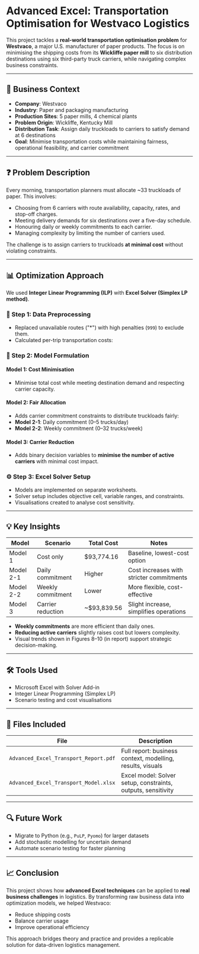 # Advanced Excel: Transportation Optimisation for Westvaco Logistics

This project tackles a **real-world transportation optimisation problem** for **Westvaco**, a major U.S. manufacturer of paper products. The focus is on minimising the shipping costs from its **Wickliffe paper mill** to six distribution destinations using six third-party truck carriers, while navigating complex business constraints.

---

## 🚚 Business Context

- **Company**: Westvaco  
- **Industry**: Paper and packaging manufacturing  
- **Production Sites**: 5 paper mills, 4 chemical plants  
- **Problem Origin**: Wickliffe, Kentucky Mill  
- **Distribution Task**: Assign daily truckloads to carriers to satisfy demand at 6 destinations  
- **Goal**: Minimise transportation costs while maintaining fairness, operational feasibility, and carrier commitment

---

## ❓ Problem Description

Every morning, transportation planners must allocate ~33 truckloads of paper. This involves:

- Choosing from 6 carriers with route availability, capacity, rates, and stop-off charges.
- Meeting delivery demands for six destinations over a five-day schedule.
- Honouring daily or weekly commitments to each carrier.
- Managing complexity by limiting the number of carriers used.

The challenge is to assign carriers to truckloads **at minimal cost** without violating constraints.

---

## 📊 Optimization Approach

We used **Integer Linear Programming (ILP)** with **Excel Solver (Simplex LP method)**.

### 🔁 Step 1: Data Preprocessing

- Replaced unavailable routes ("*") with high penalties (`999`) to exclude them.
- Calculated per-trip transportation costs:

### 🧩 Step 2: Model Formulation

#### Model 1: Cost Minimisation
- Minimise total cost while meeting destination demand and respecting carrier capacity.

#### Model 2: Fair Allocation
- Adds carrier commitment constraints to distribute truckloads fairly:
- **Model 2-1**: Daily commitment (0–5 trucks/day)
- **Model 2-2**: Weekly commitment (0–32 trucks/week)

#### Model 3: Carrier Reduction
- Adds binary decision variables to **minimise the number of active carriers** with minimal cost impact.

### ⚙️ Step 3: Excel Solver Setup

- Models are implemented on separate worksheets.
- Solver setup includes objective cell, variable ranges, and constraints.
- Visualisations created to analyse cost sensitivity.

---

## 💡 Key Insights

| Model     | Scenario            | Total Cost    | Notes                                      |
|-----------|---------------------|---------------|--------------------------------------------|
| Model 1   | Cost only           | $93,774.16    | Baseline, lowest-cost option               |
| Model 2-1 | Daily commitment    | Higher        | Cost increases with stricter commitments   |
| Model 2-2 | Weekly commitment   | Lower         | More flexible, cost-effective              |
| Model 3   | Carrier reduction   | ~$93,839.56   | Slight increase, simplifies operations     |

- **Weekly commitments** are more efficient than daily ones.
- **Reducing active carriers** slightly raises cost but lowers complexity.
- Visual trends shown in Figures 8–10 (in report) support strategic decision-making.

---

## 🛠 Tools Used

- Microsoft Excel with Solver Add-in
- Integer Linear Programming (Simplex LP)
- Scenario testing and cost visualisations

---

## 📂 Files Included

| File                                | Description                                                  |
|-------------------------------------|--------------------------------------------------------------|
| `Advanced_Excel_Transport_Report.pdf` | Full report: business context, modelling, results, visuals    |
| `Advanced_Excel_Transport_Model.xlsx` | Excel model: Solver setup, constraints, outputs, sensitivity |

---

## 🔍 Future Work

- Migrate to Python (e.g., `PuLP`, `Pyomo`) for larger datasets
- Add stochastic modelling for uncertain demand
- Automate scenario testing for faster planning

---

## 📈 Conclusion

This project shows how **advanced Excel techniques** can be applied to **real business challenges** in logistics. By transforming raw business data into optimization models, we helped Westvaco:

- Reduce shipping costs  
- Balance carrier usage  
- Improve operational efficiency  

This approach bridges theory and practice and provides a replicable solution for data-driven logistics management.



